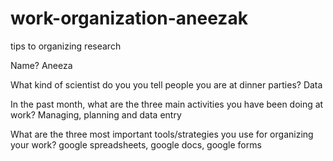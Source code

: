 # work-organization-aneezak
tips to organizing research

Name? Aneeza 

What kind of scientist do you you tell people you are at dinner
parties? Data 

In the past month, what are the three main activities you have
been doing at work? Managing, planning and data entry

What are the three most important tools/strategies you use for
organizing your work? google spreadsheets, google docs, google forms
